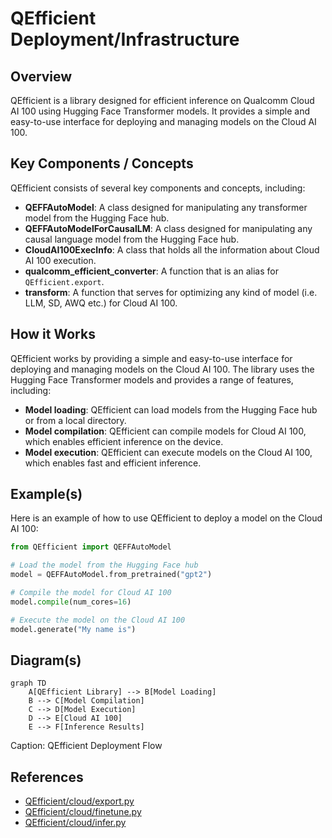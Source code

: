 # QEfficient Deployment/Infrastructure
## Overview
QEfficient is a library designed for efficient inference on Qualcomm Cloud AI 100 using Hugging Face Transformer models. It provides a simple and easy-to-use interface for deploying and managing models on the Cloud AI 100.

## Key Components / Concepts
QEfficient consists of several key components and concepts, including:

*   **QEFFAutoModel**: A class designed for manipulating any transformer model from the Hugging Face hub.
*   **QEFFAutoModelForCausalLM**: A class designed for manipulating any causal language model from the Hugging Face hub.
*   **CloudAI100ExecInfo**: A class that holds all the information about Cloud AI 100 execution.
*   **qualcomm_efficient_converter**: A function that is an alias for `QEfficient.export`.
*   **transform**: A function that serves for optimizing any kind of model (i.e. LLM, SD, AWQ etc.) for Cloud AI 100.

## How it Works
QEfficient works by providing a simple and easy-to-use interface for deploying and managing models on the Cloud AI 100. The library uses the Hugging Face Transformer models and provides a range of features, including:

*   **Model loading**: QEfficient can load models from the Hugging Face hub or from a local directory.
*   **Model compilation**: QEfficient can compile models for Cloud AI 100, which enables efficient inference on the device.
*   **Model execution**: QEfficient can execute models on the Cloud AI 100, which enables fast and efficient inference.

## Example(s)
Here is an example of how to use QEfficient to deploy a model on the Cloud AI 100:
```python
from QEfficient import QEFFAutoModel

# Load the model from the Hugging Face hub
model = QEFFAutoModel.from_pretrained("gpt2")

# Compile the model for Cloud AI 100
model.compile(num_cores=16)

# Execute the model on the Cloud AI 100
model.generate("My name is")
```
## Diagram(s)
```mermaid
graph TD
    A[QEfficient Library] --> B[Model Loading]
    B --> C[Model Compilation]
    C --> D[Model Execution]
    D --> E[Cloud AI 100]
    E --> F[Inference Results]
```
Caption: QEfficient Deployment Flow

## References
*   [QEfficient/cloud/export.py](QEfficient/cloud/export.py)
*   [QEfficient/cloud/finetune.py](QEfficient/cloud/finetune.py)
*   [QEfficient/cloud/infer.py](QEfficient/cloud/infer.py)